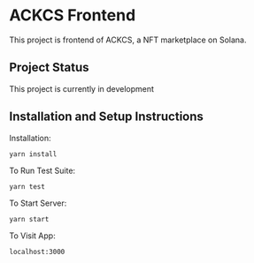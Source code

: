 # ACKCS Frontend

This project is frontend of ACKCS, a NFT marketplace on Solana.

## Project Status
This project is currently in development

## Installation and Setup Instructions

Installation:

`yarn install`

To Run Test Suite:

`yarn test`

To Start Server:

`yarn start`

To Visit App:

`localhost:3000`